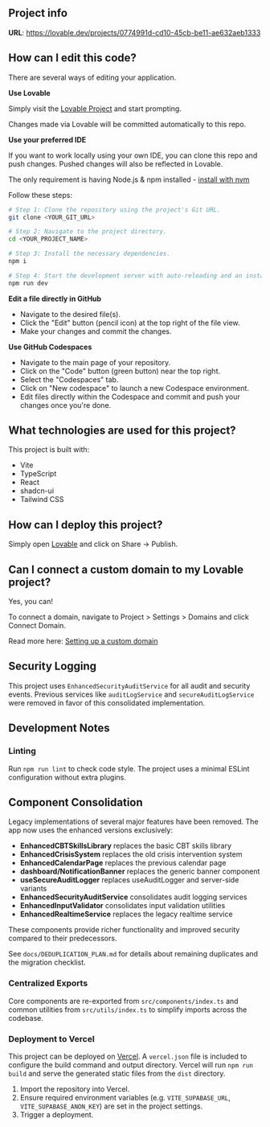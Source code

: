 <!-- ...existing code or leave empty if no content... -->

## Project info

**URL**: https://lovable.dev/projects/0774991d-cd10-45cb-be11-ae632aeb1333

## How can I edit this code?

There are several ways of editing your application.

**Use Lovable**

Simply visit the [Lovable Project](https://lovable.dev/projects/0774991d-cd10-45cb-be11-ae632aeb1333) and start prompting.

Changes made via Lovable will be committed automatically to this repo.

**Use your preferred IDE**

If you want to work locally using your own IDE, you can clone this repo and push changes. Pushed changes will also be reflected in Lovable.

The only requirement is having Node.js & npm installed - [install with nvm](https://github.com/nvm-sh/nvm#installing-and-updating)

Follow these steps:

```sh
# Step 1: Clone the repository using the project's Git URL.
git clone <YOUR_GIT_URL>

# Step 2: Navigate to the project directory.
cd <YOUR_PROJECT_NAME>

# Step 3: Install the necessary dependencies.
npm i

# Step 4: Start the development server with auto-reloading and an instant preview.
npm run dev
```

**Edit a file directly in GitHub**

- Navigate to the desired file(s).
- Click the "Edit" button (pencil icon) at the top right of the file view.
- Make your changes and commit the changes.

**Use GitHub Codespaces**

- Navigate to the main page of your repository.
- Click on the "Code" button (green button) near the top right.
- Select the "Codespaces" tab.
- Click on "New codespace" to launch a new Codespace environment.
- Edit files directly within the Codespace and commit and push your changes once you're done.

## What technologies are used for this project?

This project is built with:

- Vite
- TypeScript
- React
- shadcn-ui
- Tailwind CSS

## How can I deploy this project?

Simply open [Lovable](https://lovable.dev/projects/0774991d-cd10-45cb-be11-ae632aeb1333) and click on Share -> Publish.

## Can I connect a custom domain to my Lovable project?

Yes, you can!

To connect a domain, navigate to Project > Settings > Domains and click Connect Domain.

Read more here: [Setting up a custom domain](https://docs.lovable.dev/tips-tricks/custom-domain#step-by-step-guide)

## Security Logging

This project uses `EnhancedSecurityAuditService` for all audit and security events. Previous services like `auditLogService` and `secureAuditLogService` were removed in favor of this consolidated implementation.

## Development Notes

### Linting
Run `npm run lint` to check code style. The project uses a minimal ESLint configuration without extra plugins.

## Component Consolidation

Legacy implementations of several major features have been removed. The app now
uses the enhanced versions exclusively:

- **EnhancedCBTSkillsLibrary** replaces the basic CBT skills library
- **EnhancedCrisisSystem** replaces the old crisis intervention system
- **EnhancedCalendarPage** replaces the previous calendar page
- **dashboard/NotificationBanner** replaces the generic banner component
- **useSecureAuditLogger** replaces useAuditLogger and server-side variants
- **EnhancedSecurityAuditService** consolidates audit logging services
- **EnhancedInputValidator** consolidates input validation utilities
- **EnhancedRealtimeService** replaces the legacy realtime service

These components provide richer functionality and improved security compared to
their predecessors.

See `docs/DEDUPLICATION_PLAN.md` for details about remaining duplicates and the
migration checklist.

### Centralized Exports

Core components are re-exported from `src/components/index.ts` and common
utilities from `src/utils/index.ts` to simplify imports across the codebase.

### Deployment to Vercel

This project can be deployed on [Vercel](https://vercel.com). A `vercel.json` file is included to configure the build command and output directory. Vercel will run `npm run build` and serve the generated static files from the `dist` directory.

1. Import the repository into Vercel.
2. Ensure required environment variables (e.g. `VITE_SUPABASE_URL`, `VITE_SUPABASE_ANON_KEY`) are set in the project settings.
3. Trigger a deployment.